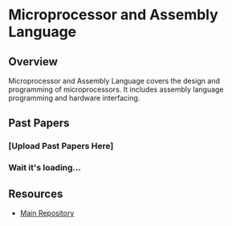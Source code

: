 # Microprocessor and Assembly Language

## Overview

Microprocessor and Assembly Language covers the design and programming of microprocessors. It includes assembly language programming and hardware interfacing.

## Past Papers

### [Upload Past Papers Here]
### Wait it's loading...

## Resources

- [Main Repository](https://github.com/waleedsid/COMSATS-University-Abbottabad-Past-Papers)
